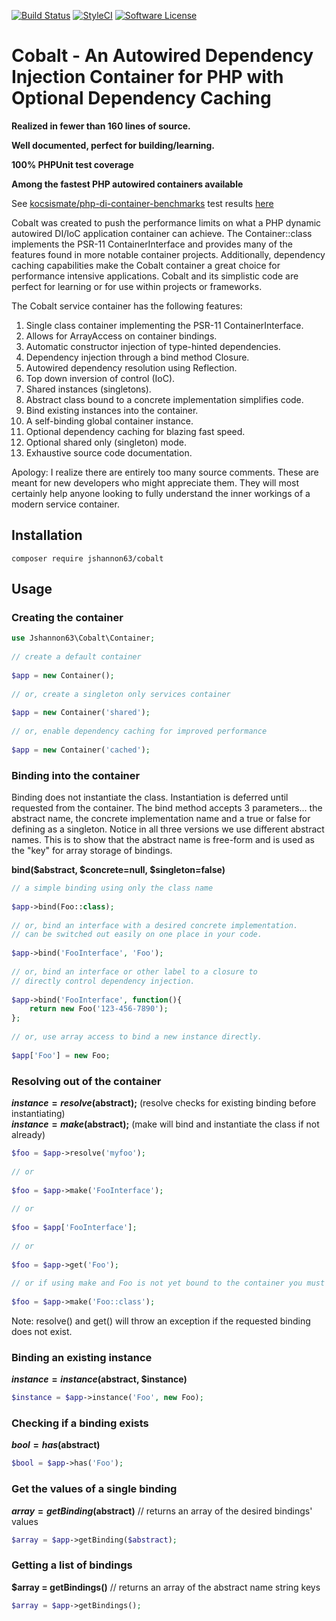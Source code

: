 [![Build Status](https://travis-ci.org/jshannon63/cobalt.svg?branch=master)](https://travis-ci.org/jshannon63/cobalt)
[![StyleCI](https://styleci.io/repos/104802764/shield?branch=master)](https://styleci.io/repos/104802764)
[![Software License](https://img.shields.io/badge/license-MIT-brightgreen.svg?style=flat-square)](LICENSE.md)


# Cobalt - An Autowired Dependency Injection Container for PHP with Optional Dependency Caching
  
  __Realized in fewer than 160 lines of source.__
  
  __Well documented, perfect for building/learning.__
   
  __100% PHPUnit test coverage__ 
    
  __Among the fastest PHP autowired containers available__
  
See [kocsismate/php-di-container-benchmarks](https://github.com/kocsismate/php-di-container-benchmarks) test results [here](https://rawgit.com/kocsismate/php-di-container-benchmarks/master/var/benchmark.html)

Cobalt was created to push the performance limits on what a PHP dynamic autowired DI/IoC application container can achieve. The Container::class implements the PSR-11 ContainerInterface and provides many of the features found in more notable container projects. Additionally, dependency caching capabilities make the Cobalt container a great choice for performance intensive applications. Cobalt and its simplistic code are perfect for learning or for use within projects or frameworks.

The Cobalt service container has the following features:  

1. Single class container implementing the PSR-11 ContainerInterface.
2. Allows for ArrayAccess on container bindings.
3. Automatic constructor injection of type-hinted dependencies.
4. Dependency injection through a bind method Closure.
5. Autowired dependency resolution using Reflection.
6. Top down inversion of control (IoC).
7. Shared instances (singletons).
8. Abstract class bound to a concrete implementation simplifies code.
9. Bind existing instances into the container.
10. A self-binding global container instance.
11. Optional dependency caching for blazing fast speed.
12. Optional shared only (singleton) mode.
13. Exhaustive source code documentation.

Apology: I realize there are entirely too many source comments. These are meant for new developers who might appreciate them. They will most certainly help anyone looking to fully understand the inner workings of a modern service container.

## Installation
```
composer require jshannon63/cobalt  
```

## Usage


### Creating the container
```php
use Jshannon63\Cobalt\Container;
 
// create a default container 
  
$app = new Container();
  
// or, create a singleton only services container
  
$app = new Container('shared');
    
// or, enable dependency caching for improved performance
  
$app = new Container('cached');
```

### Binding into the container
Binding does not instantiate the class. Instantiation is deferred until requested from the container. The bind method accepts 3 parameters... the abstract name, the concrete implementation name and a true or false for defining as a singleton. Notice in all three versions we use different abstract names. This is to show that the abstract name is free-form and is used as the "key" for array storage of bindings.

**bind($abstract, $concrete=null, $singleton=false)**

```php
// a simple binding using only the class name
  
$app->bind(Foo::class);
  
// or, bind an interface with a desired concrete implementation.
// can be switched out easily on one place in your code.
  
$app->bind('FooInterface', 'Foo');
  
// or, bind an interface or other label to a closure to
// directly control dependency injection.
  
$app->bind('FooInterface', function(){
    return new Foo('123-456-7890');
};
  
// or, use array access to bind a new instance directly.
  
$app['Foo'] = new Foo;
```
### Resolving out of the container
**$instance = resolve($abstract);**  (resolve checks for existing binding before instantiating)  
**$instance = make($abstract);**  (make will bind and instantiate the class if not already)
```php
$foo = $app->resolve('myfoo');
  
// or
  
$foo = $app->make('FooInterface');
  
// or
  
$foo = $app['FooInterface']; 
  
// or
  
$foo = $app->get('Foo');
  
// or if using make and Foo is not yet bound to the container you must supply a valid class name
  
$foo = $app->make('Foo::class');

```
Note: resolve() and get() will throw an exception if the requested binding does not exist.
### Binding an existing instance
**$instance = instance($abstract, $instance)**
```php
$instance = $app->instance('Foo', new Foo);

```  

### Checking if a binding exists
**$bool = has($abstract)**
```php
$bool = $app->has('Foo');

```  

### Get the values of a single binding
**$array = getBinding($abstract)**  // returns an array of the desired bindings' values
```php
$array = $app->getBinding($abstract);

```  

### Getting a list of bindings
**$array = getBindings()**  // returns an array of the abstract name string keys
```php
$array = $app->getBindings();

```  

